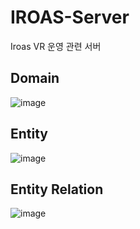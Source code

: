 # IROAS-Server
Iroas VR 운영 관련 서버

## Domain
![image](https://github.com/MTVSquad/IROAS-Server/assets/94158097/f8ab90a5-e554-4338-b8ef-c25716e5a810)

## Entity
![image](https://github.com/MTVSquad/IROAS-Server/assets/94158097/8dbe62a9-ce34-4b09-b81d-639ed7165e6a)

## Entity Relation
![image](https://github.com/MTVSquad/IROAS-Server/assets/94158097/2081223b-5ce5-4342-8e1d-c6936bf32af8)
